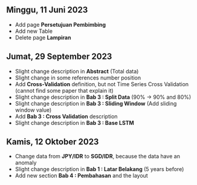 ## Minggu, 11 Juni 2023
- Add page **Persetujuan Pembimbing**
- Add new Table
- Delete page **Lampiran**

## Jumat, 29 September 2023
- Slight change description in **Abstract** (Total data)
- Slight change in some references number position
- Add **Cross-Validation** definition, but not Time Series Cross Validation (cannot find some paper that explain it)
- Slight change description in **Bab 3 : Split Data** (90% -> 90% and 80%)
- Slight change description in **Bab 3 : Sliding Window** (Add sliding window value)
- Add **Bab 3 : Cross Validation** description
- Slight change description in **Bab 3 : Base LSTM**

## Kamis, 12 Oktober 2023
- Change data from **JPY/IDR** to **SGD/IDR**, because the data have an anomaly
- Slight change description in **Bab 1 : Latar Belakang** (5 years before)
- Add new section **Bab 4 : Pembahasan** and the layout